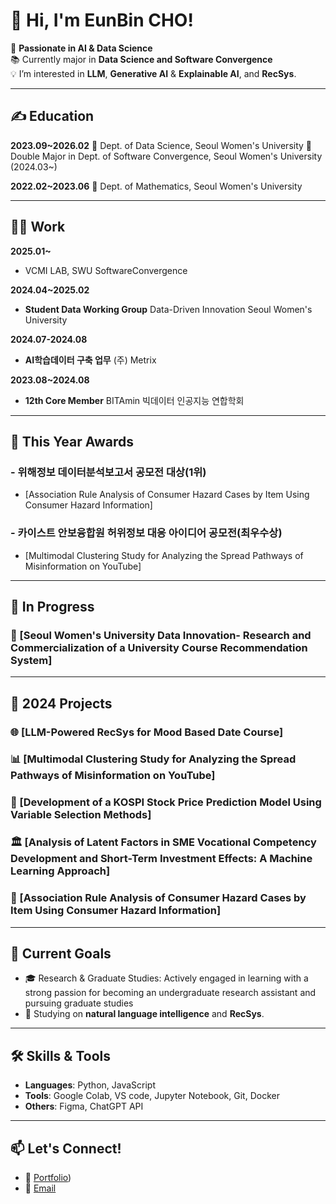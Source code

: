 # 👋 Hi, I'm EunBin CHO!

🌟 **Passionate in AI & Data Science**  
📚 Currently major in **Data Science and Software Convergence**  
💡 I’m interested in **LLM**, **Generative AI** & **Explainable AI**, and **RecSys**.

---
## ✍️ Education

**2023.09~2026.02**
🏫 Dept. of Data Science, Seoul Women's University
🏫 Double Major in Dept. of Software Convergence, Seoul Women's University (2024.03~)

**2022.02~2023.06**
🏫 Dept. of Mathematics, Seoul Women's University

---

## 🧑‍💼 Work

**2025.01~**
- VCMI LAB, SWU SoftwareConvergence

**2024.04~2025.02**
- **Student Data Working Group**
Data-Driven Innovation Seoul Women's University

**2024.07-2024.08**
- **AI학습데이터 구축 업무**
(주) Metrix

**2023.08~2024.08**
- **12th Core Member**
BITAmin 빅데이터 인공지능 연합학회

---
## 🎉 This Year Awards
### - 위해정보 데이터분석보고서 공모전 대상(1위)
- [Association Rule Analysis of Consumer Hazard Cases by Item Using Consumer Hazard Information]
### - 카이스트 안보융합원 허위정보 대응 아이디어 공모전(최우수상)
- [Multimodal Clustering Study for Analyzing the Spread Pathways of Misinformation on YouTube]
  

---

## 🥸 In Progress

### 🏫 [Seoul Women's University Data Innovation- Research and Commercialization of a University Course Recommendation System]

---
## 🚀 2024 Projects

### 🌐 [LLM-Powered RecSys for  Mood Based Date Course]

### 📊 [Multimodal Clustering Study for Analyzing the Spread Pathways of Misinformation on YouTube]
### 🎨 [Development of a KOSPI Stock Price Prediction Model Using Variable Selection Methods]
### 🏛️ [Analysis of Latent Factors in SME Vocational Competency Development and Short-Term Investment Effects: A Machine Learning Approach]
### 🧳 [Association Rule Analysis of Consumer Hazard Cases by Item Using Consumer Hazard Information]

---

## 🎯 Current Goals

- 🎓 Research & Graduate Studies: Actively engaged in learning with a strong passion for becoming an undergraduate research assistant and pursuing graduate studies 
- 🚀 Studying on **natural language intelligence** and **RecSys**.

---

## 🛠 Skills & Tools

- **Languages**: Python, JavaScript  
- **Tools**: Google Colab, VS code, Jupyter Notebook, Git, Docker  
- **Others**: Figma, ChatGPT API  

---

## 📫 Let's Connect!

- 💼 [Portfolio](https://www.notion.so/ChoEunBin-PORTFOLIO-98f08154c9f04e87b405ffacc4158507?pvs=4))  
- 📧 [Email](eunbin0690@gmail.com) 


